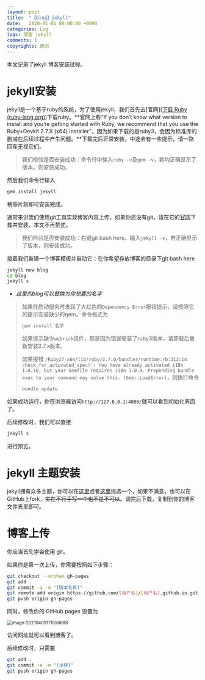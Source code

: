 ```yaml
---
layout: post
title:  "【blog】jekyll"
date:   2020-01-01 00:00:00 +0800
categories: Log
tags: 博客 jekyll
comments: 1
copyrights: 原创
---
```


本文记录了jekyll 博客安装过程。

# jekyll安装

jekyll是一个基于ruby的系统，为了使用jekyll，我们首先去[官网]([下载 Ruby (ruby-lang.org)](https://www.ruby-lang.org/zh_cn/downloads/))下载ruby。**官网上称“If you don’t know what version to install and you’re getting started with Ruby, we recommend that you use the Ruby+Devkit 2.7.X (x64) installer”，因为如果下载的是ruby3，会因为标准库的删减在后续过程中产生问题。**下载完后正常安装，中途会有一些提示，请一路回车无视它们。

> 我们检验是否安装成功：命令行中输入`ruby -v`及`gem -v`，若均正确显示了版本，则安装成功。

然后我们命令行输入

```bash
gem install jekyll
```

稍等片刻即可安装完成。

通常来讲我们使用git工具实现博客内容上传，如果你还没有git，请在它的[官网](https://git-scm.com/downloads)下载并安装，本文不再赘述。

> 我们检验是否安装成功：右键git bash here，输入`jekyll -v`，若正确显示了版本，则安装成功。

接着我们新建一个博客模板并启动它：在你希望存放博客的目录下git bash here

```bash
jekyll new blog
cd blog
jekyll s
```

* *这里的blog可以替换为你想要的名字*

> 如果在启动服务时发现了大红色的`Dependency Error`报错提示，请按照它的提示安装缺少的gem。命令格式为
> ```bash
> gem install 名字
> ```
> 如果提示缺少`webrick`组件，那是因为错误安装了ruby3版本，请卸载后重新安装2.7.x版本。
>
> 如果报错 `/Ruby27-x64/lib/ruby/2.7.0/bundler/runtime.rb:312:in check_for_activated_spec!': You have already activated i18n 1.8.10, but your Gemfile requires i18n 1.8.9. Prepending bundle exec to your command may solve this. (Gem::LoadError)`，则执行命令
>
> ```bash
> bundle update
> ```

如果成功运行，你在浏览器访问`http://127.0.0.1:4000/`就可以看到初始化界面了。

后续修改时，我们可以直接

```bash
jekyll s
```

进行预览。

# jekyll 主题安装

jekyll拥有众多主题，你可以在[这里](http://jekyllthemes.org/)或者[这里](https://jekyllthemes.dev/)挑选一个，如果不满意，也可以在GitHub上fork，~~实在不行手写一个也不是不可以~~。调完后下载，复制到你的博客文件夹里即可。

# 博客上传

你应当首先学会使用 git。

如果你是第一次上传，你需要按照如下步骤：

```bash
git checkout --orphan gh-pages
git add .
git commit -a -m "[版本名称]"
git remote add origin https://github.com/[用户名]/[用户名].github.io.git
git push origin gh-pages
```

同时，修改你的 GitHub pages 设置为

<img src="https://i.loli.net/2021/04/09/ElZDfnxF9kpqXia.png" alt="image-20210409171556688" style="zoom:80%;" />

访问网址就可以看到博客了。

后续修改时，只需要

```bash
git add .
git commit -a -m "[注释]"
git push origin gh-pages
```

